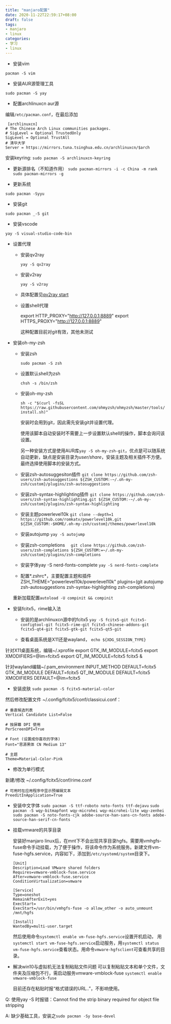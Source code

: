 ```yaml
---
title: "manjaro配置"
date: 2020-11-22T22:59:17+08:00
draft: false
tags: 
- manjaro
- linux
categories:
- 学习
- linux
---
```


* 安装vim

`pacman -S vim`

* 安装AUR源管理工具

`sudo pacman -S yay`

* 配置archlinuxcn aur源

编辑`/etc/pacman.conf`，在最后添加

```
 [archlinuxcn]
# The Chinese Arch Linux communities packages.
# SigLevel = Optional TrustedOnly
SigLevel = Optional TrustAll
# 清华大学
Server = https://mirrors.tuna.tsinghua.edu.cn/archlinuxcn/$arch
```
安装keyring: `sudo pacman -S archlinuxcn-keyring`

* 更新源排名（不知道作用）
`sudo pacman-mirrors -i -c China -m rank`
`sudo pacman-mirrors -g`

* 更新系统

`sudo pacman -Syyu`


* 安装git

`sudo pacman _-S git`

* 安装vscode 
  
`yay -S visual-studio-code-bin`

* 设置代理
  * 安装qv2ray

    `yay -S qv2ray`

  * 安装v2ray

    `yay -S v2ray`

  * 具体配置见[qv2ray start](https://qv2ray.net/getting-started/)

  * 设置shell代理

    export HTTP_PROXY="http://127.0.0.1:8889"
    export HTTPS_PROXY="http://127.0.0.1:8889"

    这种配置目前对git有效，其他未测试

* 安装oh-my-zsh
  
  * 安装zsh
    
    `sudo pacman -S zsh`
  * 设置默认shell为zsh
    
    `chsh -s /bin/zsh`
  * 安装oh-my-zsh

    `sh -c "$(curl -fsSL https://raw.githubusercontent.com/ohmyzsh/ohmyzsh/master/tools/install.sh)"`

    安装时会用到git，因此需先安装git并设置代理。

    使用该脚本自动安装时不需要上一步设置默认shell的操作，脚本会询问该设置。

    另一种安装方式是使用AUR库`yay -S oh-my-zsh-git`，优点是可以随系统自动更新，缺点是安装目录为*user/share*，安装主题及相关插件不方便。最终选择使用脚本的安装方式。

  * 安装zsh-autosuggesiton插件
  `git clone https://github.com/zsh-users/zsh-autosuggestions ${ZSH_CUSTOM:-~/.oh-my-zsh/custom}/plugins/zsh-autosuggestions`
  
  * 安装zsh-syntax-highlighting插件
  `git clone https://github.com/zsh-users/zsh-syntax-highlighting.git ${ZSH_CUSTOM:-~/.oh-my-zsh/custom}/plugins/zsh-syntax-highlighting`

  * 安装主题powerlevel10k
  `git clone --depth=1 https://github.com/romkatv/powerlevel10k.git ${ZSH_CUSTOM:-$HOME/.oh-my-zsh/custom}/themes/powerlevel10k`

  * 安装autojump
  `yay -S autojump`

  * 安装zsh-completions
  `  git clone https://github.com/zsh-users/zsh-completions ${ZSH_CUSTOM:=~/.oh-my-zsh/custom}/plugins/zsh-completions`

  * 安装字体yay -S nerd-fonts-complete
  `yay -S nerd-fonts-complete`

  * 配置*.zshrc*，主要配置主题和插件
  ZSH_THEME="powerlevel10k/powerlevel10k"
  plugins=(git autojump zsh-autosuggestions zsh-syntax-highlighting zsh-completions)

  重新加载配置`autoload -U compinit && compinit`

* 安装fcitx5，rime输入法

  * 安装的是archlinuxcn源中的fcitx5
  `yay -S fcitx5-git fcitx5-configtool-git fcitx5-rime-git fcitx5-chinese-addons-git fcitx5-qt4-git fcitx5-gtk-git fcitx5-qt5-git`

  * 查看桌面系统是X11还是wayland，
  `echo ${XDG_SESSION_TYPE}`

针对X11桌面系统，编辑~/.xprofile
  export GTK_IM_MODULE=fcitx5
  export XMODIFIERS=@im=fcitx5
  export QT_IM_MODULE=fcitx5
  fcitx5 &


针对wayland编辑~/.pam_environment
  INPUT_METHOD  DEFAULT=fcitx5
  GTK_IM_MODULE DEFAULT=fcitx5
  QT_IM_MODULE  DEFAULT=fcitx5
  XMODIFIERS DEFAULT=\@im=fcitx5

   * 安装皮肤
  `sudo pacman -S fcitx5-material-color`

  然后修改配置文件 ~/.config/fcitx5/conf/classicui.conf：

    # 垂直候选列表
    Vertical Candidate List=False

    # 按屏幕 DPI 使用
    PerScreenDPI=True

    # Font (设置成你喜欢的字体)
    Font="思源黑体 CN Medium 13"

    # 主题
    Theme=Material-Color-Pink

   * 修改为单行模式

新建/修改 ~/.config/fcitx5/conf/rime.conf

    # 可用时在应用程序中显示预编辑文本
    PreeditInApplication=True


* 安装中文字体
`sudo pacman -S ttf-roboto noto-fonts ttf-dejavu`
`sudo pacman -S wqy-bitmapfont wqy-microhei wqy-microhei-lite wqy-zenhei`
`sudo pacman -S noto-fonts-cjk adobe-source-han-sans-cn-fonts adobe-source-han-serif-cn-fonts`

* 挂载vmware的共享目录
  
  安装好manjaro linux后，在mnt下不会出现共享目录hgfs。需要用vmhgfs-fuse命令手动挂载，为了便于操作，将该命令作为系统服务。新建文件vm-fuse-hgfs.service，内容如下，添加到`/etc/systemd/system`目录下。

      [Unit]
      Description=Load VMware shared folders
      Requires=vmware-vmblock-fuse.service
      After=vmware-vmblock-fuse.service
      ConditionVirtualization=vmware

      [Service]
      Type=oneshot
      RemainAfterExit=yes
      ExecStart=
      ExecStart=/usr/bin/vmhgfs-fuse -o allow_other -o auto_unmount /mnt/hgfs

      [Install]
      WantedBy=multi-user.target

    然后使用命令`systemctl enable vm-fuse-hgfs.service`设置开机启动，
    用`systemctl start vm-fuse-hgfs.service`启动服务，用`systemctl status vm-fuse-hgfs.service`查看状态。用命令`vmware-hgfsclient`可查看共享的目录。

* 解决win10与虚拟机无法复制粘贴文件问题
  可以复制粘贴文本和单个文件，文件夹及压缩包不行，需启动服务vmware-vmblock-fuse
  `systemctl enable vmware-vmblock-fuse`

  目前还存在粘贴时报“格式错误的URL..”，不影响使用。


Q: 使用yay -S 时报错：Cannot find the strip binary required for object file stripping

A: 缺少基础工具，安装之`sudo pacman -Sy base-devel` 